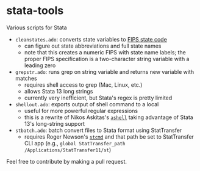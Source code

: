 stata-tools
===========

Various scripts for Stata

* `cleanstates.ado`: converts state variables to [FIPS state code](https://en.wikipedia.org/wiki/FIPS_state_code)
  * can figure out state abbreviations and full state names
  * note that this creates a numeric FIPS with state name labels; the proper FIPS specification is a two-character string variable with a leading zero
* `grepstr.ado`: runs grep on string variable and returns new variable with matches
  * requires shell access to grep (Mac, Linux, etc.)
  * allows Stata 13 long strings
  * currently very inefficient, but Stata's regex is pretty limited
* `shellout.ado`: exports output of shell command to a local
  * useful for more powerful regular expressions
  * this is a rewrite of Nikos Askitas's [`ashell`](http://ideas.repec.org/c/boc/bocode/s456833.html) taking advantage of Stata 13's long-string support
* `stbatch.ado`: batch convert files to Stata format using StatTransfer
  * requires Roger Newson's [`stcmd`](http://ideas.repec.org/c/boc/bocode/s414701.html) and that path be set to StatTransfer CLI app (e.g., `global StatTransfer_path /Applications/StatTransfer11/st`)

Feel free to contribute by making a pull request.
